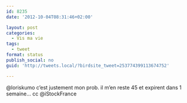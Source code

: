 ```yaml
---
id: 8235
date: '2012-10-04T08:31:46+02:00'

layout: post
categories:
  - Vis ma vie
tags:
  - tweet
format: status
publish_social: no
guid: 'http://tweets.local/?birdsite_tweet=253774399113674752'

---
```


@loriskumo c’est justement mon prob. il m’en reste 45 et expirent dans 1 semaine… cc @iStockFrance
